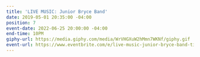 ```yaml
---
title: 'LIVE MUSIC: Junior Bryce Band'
date: 2019-05-01 20:35:00 -04:00
position: 7
event-date: 2022-06-25 20:00:00 -04:00
end-time: 10PM
giphy-url: https://media.giphy.com/media/WrVHGXuW2hMmn7WKNf/giphy.gif
event-url: https://www.eventbrite.com/e/live-music-junior-bryce-band-tickets-344241434397
---
```


